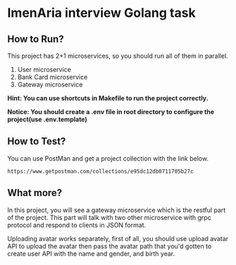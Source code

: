 # ImenAria interview Golang task

## How to Run?
This project has 2+1 microservices, so you should run all of them in parallel.
1. User microservice
2. Bank Card microservice
3. Gateway microservice

**Hint: You can use shortcuts in Makefile to run the project correctly.**

**Notice: You should create a .env file in root directory to configure the project(use .env.template)**

## How to Test?
You can use PostMan and get a project collection with the link below.
```
https://www.getpostman.com/collections/e95dc12db0711705b27c
```

## What more?
In this project, you will see a gateway microservice which is the restful part of the project.
This part will talk with two other microservice with grpc protocol and respond to clients in JSON format.

Uploading avatar works separately, first of all, you should use upload avatar API to upload the avatar then pass the avatar path that you'd gotten to create user API with the name and gender, and birth year.
